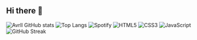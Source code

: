 ## Hi there 👋

<!--
**Akane-UX/Akane-UX** is a ✨ _special_ ✨ repository because its `README.md` (this file) appears on your GitHub profile.

Here are some ideas to get you started:

- 🔭 I’m currently working on ...
- 🌱 I’m currently learning ...
- 👯 I’m looking to collaborate on ...
- 🤔 I’m looking for help with ...
- 💬 Ask me about ...
- 📫 How to reach me: ...
- 😄 Pronouns: ...
- ⚡ Fun fact: ...
-->
![Avrll GitHub stats](https://github-readme-stats.vercel.app/api?username=akari17&show_icons=true&theme=tokyonight)
![Top Langs](https://github-readme-stats.vercel.app/api/top-langs/?username=akari17&layout=compact&theme=tokyonight)
![Spotify](https://novatorem.vercel.app/api/spotify)
![HTML5](https://img.shields.io/badge/Code-HTML5-orange?logo=html5)
![CSS3](https://img.shields.io/badge/Style-CSS3-blue?logo=css3)
![JavaScript](https://img.shields.io/badge/Code-JavaScript-yellow?logo=javascript)
![GitHub Streak](https://streak-stats.demolab.com?user=akari17&theme=tokyonight&hide_border=true)

